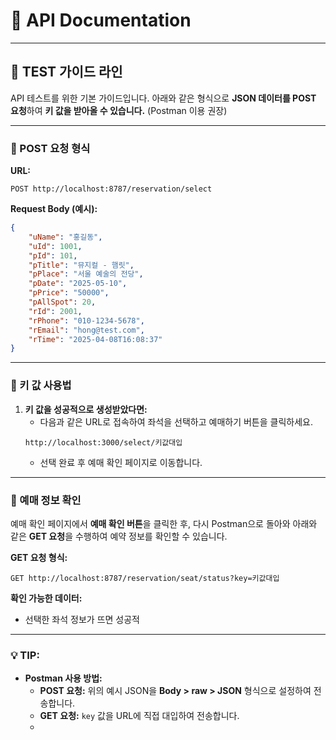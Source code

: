 
# 📑 API Documentation

---

## 🚀 TEST 가이드 라인

API 테스트를 위한 기본 가이드입니다. 아래와 같은 형식으로 **JSON 데이터를 POST 요청**하여 **키 값을 받아올 수 있습니다.** (Postman 이용 권장)

---

### 📌 POST 요청 형식 
**URL:**  
```
POST http://localhost:8787/reservation/select
```

**Request Body (예시):**
```json
{
    "uName": "홍길동",
    "uId": 1001,
    "pId": 101,
    "pTitle": "뮤지컬 - 햄릿",
    "pPlace": "서울 예술의 전당",
    "pDate": "2025-05-10",
    "pPrice": "50000",
    "pAllSpot": 20,
    "rId": 2001,
    "rPhone": "010-1234-5678",
    "rEmail": "hong@test.com",
    "rTime": "2025-04-08T16:08:37"
}
```

---

### 🔑 키 값 사용법

1. **키 값을 성공적으로 생성받았다면:**  
   - 다음과 같은 URL로 접속하여 좌석을 선택하고 예매하기 버튼을 클릭하세요.  
   ```
   http://localhost:3000/select/키값대입
   ```
   - 선택 완료 후 예매 확인 페이지로 이동합니다.

---

### 📝 예매 정보 확인

예매 확인 페이지에서 **예매 확인 버튼**을 클릭한 후, 다시 Postman으로 돌아와 아래와 같은 **GET 요청**을 수행하여 예약 정보를 확인할 수 있습니다.

**GET 요청 형식:**  
```
GET http://localhost:8787/reservation/seat/status?key=키값대입
```

**확인 가능한 데이터:**  
- 선택한 좌석 정보가 뜨면 성공적

---

### 💡 TIP:

- **Postman 사용 방법:**  
  - **POST 요청:** 위의 예시 JSON을 **Body > raw > JSON** 형식으로 설정하여 전송합니다.  
  - **GET 요청:** `key` 값을 URL에 직접 대입하여 전송합니다.
  - 
